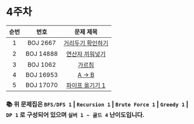 # 4주차


| 순번 | 번호 | 문제 제목 | 
| :--: | :--: | :--: | 
| 1 | BOJ 2667 | [거리두기 확인하기](https://www.acmicpc.net/problem/2667) |
| 2 | BOJ 14888 | [연산자 끼워넣기](https://www.acmicpc.net/problem/14888) |
| 3 | BOJ 1062 | [가르침](https://www.acmicpc.net/problem/1062) |
| 4 | BOJ 16953 | [A -> B](https://www.acmicpc.net/problem/16953) |
| 5 | BOJ 17070 | [파이프 옮기기 1](https://www.acmicpc.net/problem/17070) |


### 📚 위 문제집은 `BFS/DFS 1` | `Recursion 1` | `Brute Force 1` | `Greedy 1` | `DP 1` 로 구성되어 있으며 `실버 1 ~ 골드 4` 난이도입니다.